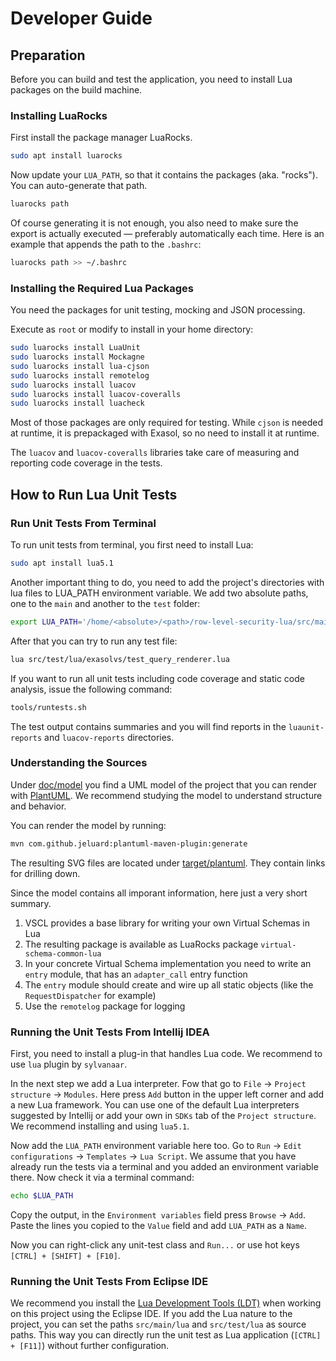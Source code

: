 # Developer Guide

## Preparation

Before you can build and test the application, you need to install Lua packages on the build machine.

### Installing LuaRocks

First install the package manager LuaRocks.

```bash
sudo apt install luarocks
```

Now update your `LUA_PATH`, so that it contains the packages (aka. "rocks"). You can auto-generate that path.

```bash
luarocks path
```

Of course generating it is not enough, you also need to make sure the export is actually executed &mdash; preferably automatically each time. Here is an example that appends the path to the `.bashrc`:

```bash
luarocks path >> ~/.bashrc
```

### Installing the Required Lua Packages

You need the packages for unit testing, mocking and JSON processing.

Execute as `root` or modify to install in your home directory:

```bash
sudo luarocks install LuaUnit
sudo luarocks install Mockagne
sudo luarocks install lua-cjson
sudo luarocks install remotelog
sudo luarocks install luacov
sudo luarocks install luacov-coveralls
sudo luarocks install luacheck
```

Most of those packages are only required for testing. While `cjson` is needed at runtime, it is prepackaged with Exasol, so no need to install it at runtime.

The `luacov` and `luacov-coveralls` libraries take care of measuring and reporting code coverage in the tests.

## How to Run Lua Unit Tests

### Run Unit Tests From Terminal

To run unit tests from terminal, you first need to install Lua:

```bash
sudo apt install lua5.1
```

Another important thing to do, you need to add the project's directories with lua files to LUA_PATH environment variable.
We add two absolute paths, one to the `main` and another to the `test` folder: 

```bash
export LUA_PATH='/home/<absolute>/<path>/row-level-security-lua/src/main/lua/?.lua;/home/<absolute>/<path>/row-level-security-lua/src/test/lua/?.lua;'"$LUA_PATH"
```

After that you can try to run any test file:

```bash
lua src/test/lua/exasolvs/test_query_renderer.lua 
```

If you want to run all unit tests including code coverage and static code analysis, issue the following command:

```bash
tools/runtests.sh
```

The test output contains summaries and you will find reports in the `luaunit-reports` and `luacov-reports` directories.

### Understanding the Sources

Under [doc/model](../../model) you find a UML model of the project that you can render with [PlantUML](https://plantuml.com/). We recommend studying the model to understand structure and behavior.

You can render the model by running:

```bash
mvn com.github.jeluard:plantuml-maven-plugin:generate
```

The resulting SVG files are located under [target/plantuml](../../target/plantuml). They contain links for drilling down.

Since the model contains all imporant information, here just a very short summary.

1. VSCL provides a base library for writing your own Virtual Schemas in Lua
1. The resulting package is available as LuaRocks package `virtual-schema-common-lua`
1. In your concrete Virtual Schema implementation you need to write an `entry` module, that has an `adapter_call` entry function
1. The `entry` module should create and wire up all static objects (like the `RequestDispatcher` for example)
1. Use the `remotelog` package for logging

### Running the Unit Tests From Intellij IDEA

First, you need to install a plug-in that handles Lua code. We recommend to use `lua` plugin by `sylvanaar`.

In the next step we add a Lua interpreter. Fow that go to `File` &rarr; `Project structure` &rarr; `Modules`.
Here press `Add` button in the upper left corner and add a new Lua framework.
You can use one of the default Lua interpreters suggested by Intellij or add your own in `SDKs` tab of the `Project structure`.
We recommend installing and using `lua5.1`.

Now add the `LUA_PATH` environment variable here too. Go to `Run` &rarr; `Edit configurations` &rarr; `Templates` &rarr; `Lua Script`.
We assume that you have already run the tests via a terminal and you added an environment variable there. Now check it via a terminal command:

```bash
echo $LUA_PATH
```

Copy the output, in the `Environment variables` field press `Browse` &rarr; `Add`.
Paste the lines you copied to the `Value` field and add `LUA_PATH` as a `Name`.
  
Now you can right-click any unit-test class and `Run...` or use hot keys `[CTRL] + [SHIFT] + [F10]`.

### Running the Unit Tests From Eclipse IDE

We recommend you install the [Lua Development Tools (LDT)](https://www.eclipse.org/ldt/) when working on this project using the Eclipse IDE. If you add the Lua nature to the project, you can set the paths `src/main/lua` and `src/test/lua` as source paths. This way you can directly run the unit test as Lua application (`[CTRL] + [F11]`) without further configuration.
